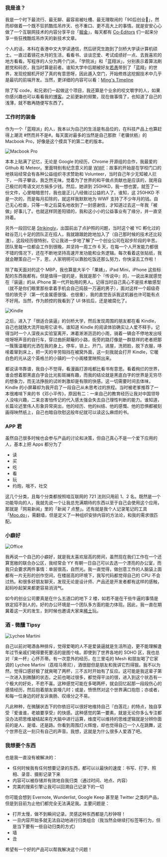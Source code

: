 ### 我是谁？

我是一个时下最流行、最无聊、最容易被吐槽、最无理取闹的「90后创业🐶」，然而却做着一个既不狂抓酷炫吊炸天、也不重口、更不高大上的事情。就是安安心心做了一个互联网技术的内容分享平台「[掘金](http://gold.xitu.io/)」，每天都有 [Co-Editors](http://gold.xitu.io/#/about) 们一起来分享一些狂拽酷炫吊炸天的新技术文章。

个人的话，本科在香港中文大学读通信，然后研究生跑到了剑桥大学读计算机硕士。一直过着镜花水月的生活，看看书、谈谈恋爱、考试成绩好一点、去我喜欢的地方看看。写程序的人分为两个门派，「学院派」和「蓝翔派」，分别表示着算法刷题党和码农，我当时算是前者。谁知大学中后期被好友[若愚](http://ruoyusun.com/)带到了「蓝翔」的世界，发现挖掘机开好了真的有意思呀，因此遁入空门，开始修炼这挖掘技术中几乎是最坑的前端开发。当然，更详细的内容可以看：[Ming's Timeline](http://ming.today/timeline)

除了写 code，和兄弟们一起做这个项目，我还算是个业余的咬文嚼字的人，如果你感兴趣也可以看看我的[博客](http://blog.ming.today/)。之前更新的频繁，现在做事情了，也知道了自己的浅薄，就不敢再随便写东西了。

### 工作时的装备

作为一个「蓝翔派」的人，我本以为自己的生活是有品位的，在科技产品上也算赶得上潮流 #然而并不是#。每天面对最多的当然是自己那款『老骥伏枥』的 Macbook Pro，好像是这个摸具下的第二老的版本。

![Macbook Pro](http://ww1.sinaimg.cn/large/5ef54d60gw1ew3o9viuxej21kw12vx1y.jpg)

本本上贴满了记忆，无论是 Google 的经历，Chrome 开源组的合作，我最爱的 Github 和 Meteor。里面特别有纪念意义的是 [WWF](http://wwf.org/)：故事的开始是在学校门口的地铁站经常会有各种公益组织寻求赞助和 Volunteer，当时自己年少无知被人拦下，一阵子攀谈，我乏然无味，觉着为了世界的和平做点贡献也是应该的，就用自己极烂的粤语文对方捐多少钱。然后，她讲到 250HKD，我一想也罢，就签了一份文件，心里暗暗思忖，我也是正儿八经做过公益的人了。谁知，这 250HKD 不是一次的，而是每月扣除的，就这样我默默地为 WWF 支持了不少年月的钱。自己无心检查，只等一年之后莫名地收到了一封感谢信，才知道过去这一年我「被做」好事儿了。也就这样阴差阳错的，我和这小小的公益事业有了缘分，并一直坚持着。

另外一段回忆是 [Strikingly](http://strikingly.com/)，出国前出了点护照的问题，当时这个被 YC 孵化过的硅谷范儿十足的团队正在招人，我就踉踉跄跄地加入了（自己那时候的技术还比较渣）。这段经历很特别，它让我进一步地了解了一个创业公司在起步阶段的辛苦。团队里每一位都会工作到很晚，并坚持一周工作 6 天，在每一个人开发能力都很不错的情况下，还在不断地坚持高速开发功能和业务逻辑。每次看着这张贴纸，我就会鞭策自己一下，恩，人家明明可以靠脸吃饭还那么努力，你快滚去工作啦！

除了每天面对的这个 MBP，我也算是大半个「果婊」，iPad Mini，iPhone 这些标配的东西我都有。但是值得一提的是，我就是那个『传说中』的，一说出来就感觉在『装逼』的从 iPhone 第一代开始用的男人。记得当时自己真心不是技术敏感型（就不是你们眼里那些拿着手机会自己捣鼓一万遍的男子），面对这样一个超级奇怪的铁壳子（第一代金属感很强、也很重），我的直觉告诉我这机器也许可能有点不好用。当然，作为颜控的我看到了 UI 体验后，还是被腐化了。

![Kindle](http://ww2.sinaimg.cn/large/675f4a91jw1ew3p5z25nnj20xc0p0dla.jpg)

之后，进入了「很适合装逼」的剑桥大学，然后发现周围的朋友都在看 Kindle，自己也就随大流开始用它读书，谁知道 Kindle 的阅读体验确实让人爱不释手。记得当时一个人深夜从实验室离开，淋着淅淅沥沥的小雨，骑着一辆会不停地发出吱吱呀呀声音的自行车，穿过曲折颠簸的小路，街旁的路灯像是一群慈祥的老者把那一簇簇温暖的光洒在我的身上。停车，锁上，开门，进屋，洗把脸，脱下衣服，哆嗦着窜到床上，把一天的辛劳阻挡在被窝外面，这一刻我就会打开 Kindle，它暖白色的光从这个英格兰的小镇的一个小阁楼里映照出来。

都说读书靠谱，我自小不觉得，看漫画打游戏都比看书有意思。看着绚烂的世界，谁会想着那黑底白字会比光影斑斓有趣，而我的结论就是黑底白字的世界是无穷尽的想象力，而无法挣脱的试听刺激却是有限的快感。这一切需要时间去体味，Kindle 的小屏幕却为我开启了一段自己从未思考过的旅程。当时被老爹推荐了一本很难啃下来的书《邓小平传》，原因有二：一来自己的教育经历让我对中国领导人没啥兴趣，二来总害怕传记的代入感太强会失去自己理性判断的能力。谁知道，长篇论述里伟人形象异常突出，他的经历、他的纠结、他的感慨、他的恐惧都被刻画得映然纸上，自己也暗自欣慰这般年纪就可以读这么麻烦的书。

### APP 君

虽然自己很多时候也会参与产品的讨论和决策，但自己真心不是一个爱下应用的人，基本上把 Apps 都分为了

- 读
- 买
- 吃
- 看
- 玩
- 约炮，哦不，社交

这几个分类，且每个分类都按照咱互联网的 721 法则只用前 1、2 名。既然是一个功能导向的人，我就先说一个让我总充满期待的东西以至于自己会使用这个应用，那就是「网易新闻」里的「新闻 7 点整」。还有就是我个人记录笔记的工具「[Moo.do](http://moo.do/)」，需翻墙，但是定义了一种组织安排内容的方法论，和我的需求很匹配。

### 小癖好

![Office](http://ww4.sinaimg.cn/large/5ef54d60gw1ew4fgdrsnij20kk0fegoe.jpg)

我再说一个自己的小癖好，就是我太喜欢层高的房间，虽然现在我们工作在一个还算宽敞的联合办公区，我经常会 YY 有朝一日自己可以去选一个漂亮的办公室，而我只会要求两件事情：单层很高，自然光。我一直觉得，做创意工作的人脑袋上面都有一片无形的创作空间，在楼层高的环境下，我写代码都觉得自己的 CPU 不会过热。和很多好朋友聊天，发现无论是设计师、产品还是开发者都有这样的感触，起码吵起架来都更容易消消气。

如今的创业公司要真是在什么五道口的地下 2 楼，如若不是在干些牛逼的事情是铁定招不到人的，好的办公环境是一个团队多方面的能力体现。因此，我一直在期冀着这一天的发生，到时候也邀请大家来[稀土](https://xitu.io)玩。

### 酒 - 微醺 Tipsy

![Lychee Martini](http://ww1.sinaimg.cn/large/5ef54d60gw1ew3proykimj20dc0dcgm0.jpg)

自己以前对喝酒各种排斥，觉得爱喝的人不是爱装逼就是生活所迫，更不能理解逢年过节亲戚们喝得要死要活的是图个啥。即使到了世界各地的 SOHO 区，我也总对『来一杯』心怀芥蒂。有一次意外的经历，在三里屯的 Mesh 和朋友喝了它家调的 Lychee Martini（荔枝马蒂尼），酒很甜但是朋友和我讲它烈得狠。我不以为然，觉得口感好极了就爽喝了两杯，三不五时开始有了反应。这可能是我这辈子第一次进入到微醺的状态，之前也喝过很多，都觉得平淡的很，进入到这个状态有一个极大的好处，不悲不喜。这种感觉可能在多喝两杯，就会回忆起那一段段伤心的感情经历，然后抱着朋友哀嚎几时；或是，愤愤然对这个世界满口抱怨；亦或者，和每一位身边的好友诉衷肠、叹缘分之不易。

凡此种种，在微醺状态下的你依旧可以很好地维持自己『白莲花』的特点，独自享受『爱谁谁，老娘要享受』的快感。这种感觉的第一要素，就是无论你多么专注都没办法把思维凝结起来在大脑中进行运算，维度可以维持的思维逻辑就是分辨你面前的是人、是墙、还是路。你看到周围灯火辉煌，却也觉得自己一个人在跳舞，这个世界在这一刻只有自己的声音。我想，这就是为什么很多人爱酒了吧。

### 我想要个东西

也是我一直没有被解决的：

- 任何时候我有任何想要记录的东西，都可以以最快的速度：书写、打字、照相、录音、摄影记录下来
- 内容可以被存储并有效地自我归类（通过时间、地点、内容）
- 完美的搜索引擎让我可以回溯自己记录下的一切

你可能会想到 Evernote, Wunderlist, Google Keep 甚至是 Twitter 之类的产品，但是到目前为止他们都完全无法满足我。主要问题是：

- 打开太慢，做不到瞬间记录。灵感这种东西都是几秒钟呀！
- 一旦内容开始多就无法自动地进行归类组合（我当然会继续打标签等行为，但是当下要有一些自动归类的方式）
- 墙
- 丑

希望有一个好的产品可以帮我解决这个问题！
